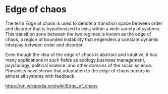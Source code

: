 # Edge of chaos

The term Edge of chaos is used to denote a transition space between order and disorder that is hypothesized to exist within a wide variety of systems. This transition zone between the two regimes is known as the edge of chaos, a region of bounded instability that engenders a constant dynamic interplay between order and disorder.

Even though the idea of the edge of chaos is abstract and intuitive, it has many applications in such fields as ecology,business management, psychology, political science, and other domains of the social science. Physicists have shown that adaptation to the edge of chaos occurs in almost all systems with feedback.

https://en.wikipedia.org/wiki/Edge_of_chaos
